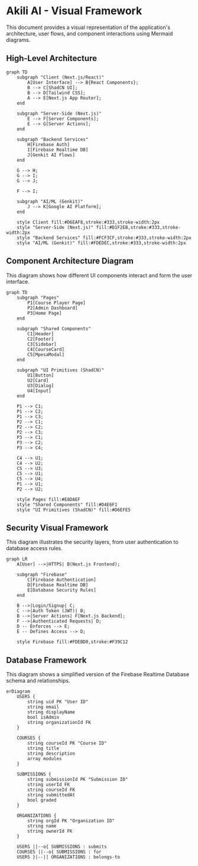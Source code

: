 
# Akili AI - Visual Framework

This document provides a visual representation of the application's architecture, user flows, and component interactions using Mermaid diagrams.

## High-Level Architecture

```mermaid
graph TD
    subgraph "Client (Next.js/React)"
        A[User Interface] --> B{React Components};
        B --> C[ShadCN UI];
        B --> D[Tailwind CSS];
        A --> E[Next.js App Router];
    end

    subgraph "Server-Side (Next.js)"
        E --> F[Server Components];
        E --> G[Server Actions];
    end

    subgraph "Backend Services"
        H[Firebase Auth]
        I[Firebase Realtime DB]
        J[Genkit AI Flows]
    end

    G --> H;
    G --> I;
    G --> J;

    F --> I;

    subgraph "AI/ML (Genkit)"
        J --> K[Google AI Platform];
    end

    style Client fill:#D6EAF8,stroke:#333,stroke-width:2px
    style "Server-Side (Next.js)" fill:#D1F2EB,stroke:#333,stroke-width:2px
    style "Backend Services" fill:#FCF3CF,stroke:#333,stroke-width:2px
    style "AI/ML (Genkit)" fill:#FDEDEC,stroke:#333,stroke-width:2px
```

## Component Architecture Diagram

This diagram shows how different UI components interact and form the user interface.

```mermaid
graph TD
    subgraph "Pages"
        P1[Course Player Page]
        P2[Admin Dashboard]
        P3[Home Page]
    end

    subgraph "Shared Components"
        C1[Header]
        C2[Footer]
        C3[Sidebar]
        C4[CourseCard]
        C5[MpesaModal]
    end

    subgraph "UI Primitives (ShadCN)"
        U1[Button]
        U2[Card]
        U3[Dialog]
        U4[Input]
    end

    P1 --> C1;
    P1 --> C2;
    P1 --> C3;
    P2 --> C1;
    P2 --> C2;
    P2 --> C3;
    P3 --> C1;
    P3 --> C2;
    P3 --> C4;

    C4 --> U1;
    C4 --> U2;
    C5 --> U3;
    C5 --> U1;
    C5 --> U4;
    P1 --> U1;
    P2 --> U2;

    style Pages fill:#E8DAEF
    style "Shared Components" fill:#D4E6F1
    style "UI Primitives (ShadCN)" fill:#D6EFE5
```

## Security Visual Framework

This diagram illustrates the security layers, from user authentication to database access rules.

```mermaid
graph LR
    A[User] -->|HTTPS| B(Next.js Frontend);

    subgraph "Firebase"
        C[Firebase Authentication]
        D[Firebase Realtime DB]
        E[Database Security Rules]
    end

    B -->|Login/Signup| C;
    C -->|Auth Token (JWT)| B;
    B -->|Server Actions| F[Next.js Backend];
    F -->|Authenticated Requests| D;
    D -- Enforces --> E;
    E -- Defines Access --> D;

    style Firebase fill:#FDEBD0,stroke:#F39C12
```

## Database Framework

This diagram shows a simplified version of the Firebase Realtime Database schema and relationships.

```mermaid
erDiagram
    USERS {
        string uid PK "User ID"
        string email
        string displayName
        bool isAdmin
        string organizationId FK
    }

    COURSES {
        string courseId PK "Course ID"
        string title
        string description
        array modules
    }

    SUBMISSIONS {
        string submissionId PK "Submission ID"
        string userId FK
        string courseId FK
        string submittedAt
        bool graded
    }

    ORGANIZATIONS {
        string orgId PK "Organization ID"
        string name
        string ownerId FK
    }

    USERS ||--o{ SUBMISSIONS : submits
    COURSES ||--o{ SUBMISSIONS : for
    USERS }|--|| ORGANIZATIONS : belongs-to
```
